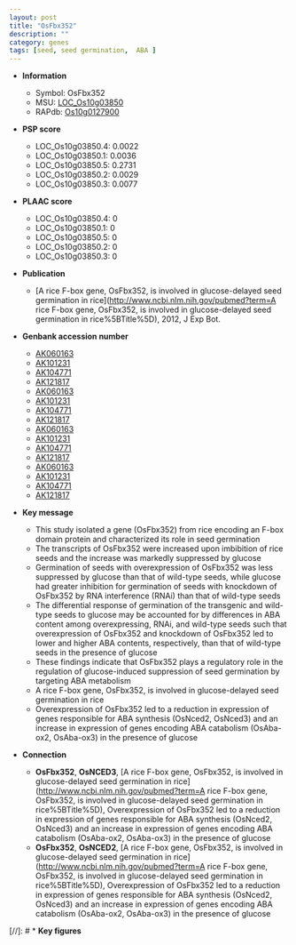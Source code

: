 ```yaml
---
layout: post
title: "OsFbx352"
description: ""
category: genes
tags: [seed, seed germination,  ABA ]
---
```


* **Information**  
    + Symbol: OsFbx352  
    + MSU: [LOC_Os10g03850](http://rice.plantbiology.msu.edu/cgi-bin/ORF_infopage.cgi?orf=LOC_Os10g03850)  
    + RAPdb: [Os10g0127900](http://rapdb.dna.affrc.go.jp/viewer/gbrowse_details/irgsp1?name=Os10g0127900)  

* **PSP score**  
    + LOC_Os10g03850.4: 0.0022 
    + LOC_Os10g03850.1: 0.0036 
    + LOC_Os10g03850.5: 0.2731 
    + LOC_Os10g03850.2: 0.0029 
    + LOC_Os10g03850.3: 0.0077 

* **PLAAC score**  
    + LOC_Os10g03850.4: 0 
    + LOC_Os10g03850.1: 0 
    + LOC_Os10g03850.5: 0 
    + LOC_Os10g03850.2: 0 
    + LOC_Os10g03850.3: 0 

* **Publication**  
    + [A rice F-box gene, OsFbx352, is involved in glucose-delayed seed germination in rice](http://www.ncbi.nlm.nih.gov/pubmed?term=A rice F-box gene, OsFbx352, is involved in glucose-delayed seed germination in rice%5BTitle%5D), 2012, J Exp Bot.

* **Genbank accession number**  
    + [AK060163](http://www.ncbi.nlm.nih.gov/nuccore/AK060163)
    + [AK101231](http://www.ncbi.nlm.nih.gov/nuccore/AK101231)
    + [AK104771](http://www.ncbi.nlm.nih.gov/nuccore/AK104771)
    + [AK121817](http://www.ncbi.nlm.nih.gov/nuccore/AK121817)
    + [AK060163](http://www.ncbi.nlm.nih.gov/nuccore/AK060163)
    + [AK101231](http://www.ncbi.nlm.nih.gov/nuccore/AK101231)
    + [AK104771](http://www.ncbi.nlm.nih.gov/nuccore/AK104771)
    + [AK121817](http://www.ncbi.nlm.nih.gov/nuccore/AK121817)
    + [AK060163](http://www.ncbi.nlm.nih.gov/nuccore/AK060163)
    + [AK101231](http://www.ncbi.nlm.nih.gov/nuccore/AK101231)
    + [AK104771](http://www.ncbi.nlm.nih.gov/nuccore/AK104771)
    + [AK121817](http://www.ncbi.nlm.nih.gov/nuccore/AK121817)
    + [AK060163](http://www.ncbi.nlm.nih.gov/nuccore/AK060163)
    + [AK101231](http://www.ncbi.nlm.nih.gov/nuccore/AK101231)
    + [AK104771](http://www.ncbi.nlm.nih.gov/nuccore/AK104771)
    + [AK121817](http://www.ncbi.nlm.nih.gov/nuccore/AK121817)

* **Key message**  
    + This study isolated a gene (OsFbx352) from rice encoding an F-box domain protein and characterized its role in seed germination
    + The transcripts of OsFbx352 were increased upon imbibition of rice seeds and the increase was markedly suppressed by glucose
    + Germination of seeds with overexpression of OsFbx352 was less suppressed by glucose than that of wild-type seeds, while glucose had greater inhibition for germination of seeds with knockdown of OsFbx352 by RNA interference (RNAi) than that of wild-type seeds
    + The differential response of germination of the transgenic and wild-type seeds to glucose may be accounted for by differences in ABA content among overexpressing, RNAi, and wild-type seeds such that overexpression of OsFbx352 and knockdown of OsFbx352 led to lower and higher ABA contents, respectively, than that of wild-type seeds in the presence of glucose
    + These findings indicate that OsFbx352 plays a regulatory role in the regulation of glucose-induced suppression of seed germination by targeting ABA metabolism
    + A rice F-box gene, OsFbx352, is involved in glucose-delayed seed germination in rice
    + Overexpression of OsFbx352 led to a reduction in expression of genes responsible for ABA synthesis (OsNced2, OsNced3) and an increase in expression of genes encoding ABA catabolism (OsAba-ox2, OsAba-ox3) in the presence of glucose

* **Connection**  
    + __OsFbx352__, __OsNCED3__, [A rice F-box gene, OsFbx352, is involved in glucose-delayed seed germination in rice](http://www.ncbi.nlm.nih.gov/pubmed?term=A rice F-box gene, OsFbx352, is involved in glucose-delayed seed germination in rice%5BTitle%5D), Overexpression of OsFbx352 led to a reduction in expression of genes responsible for ABA synthesis (OsNced2, OsNced3) and an increase in expression of genes encoding ABA catabolism (OsAba-ox2, OsAba-ox3) in the presence of glucose
    + __OsFbx352__, __OsNCED2__, [A rice F-box gene, OsFbx352, is involved in glucose-delayed seed germination in rice](http://www.ncbi.nlm.nih.gov/pubmed?term=A rice F-box gene, OsFbx352, is involved in glucose-delayed seed germination in rice%5BTitle%5D), Overexpression of OsFbx352 led to a reduction in expression of genes responsible for ABA synthesis (OsNced2, OsNced3) and an increase in expression of genes encoding ABA catabolism (OsAba-ox2, OsAba-ox3) in the presence of glucose

[//]: # * **Key figures**  


